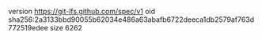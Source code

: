 version https://git-lfs.github.com/spec/v1
oid sha256:2a3133bbd90055b62034e486a63abafb6722deeca1db2579af763d772519edee
size 6262
